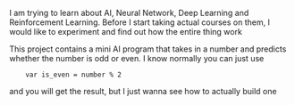 I am trying to learn about AI, Neural Network, Deep Learning and Reinforcement Learning. Before I start taking actual courses on them, I would like to experiment and find out how the entire thing work

This project contains a mini AI program that takes in a number and predicts whether the number is odd or even. I know normally you can just use 
```
    var is_even = number % 2
```
and you will get the result, but I just wanna see how to actually build one